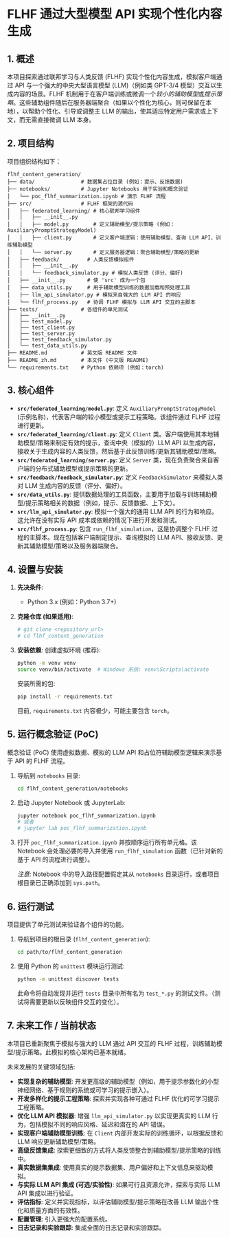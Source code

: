 # FLHF 通过大型模型 API 实现个性化内容生成

## 1. 概述
本项目探索通过联邦学习与人类反馈 (FLHF) 实现个性化内容生成，模拟客户端通过 API 与一个强大的中央大型语言模型 (LLM)（例如类 GPT-3/4 模型）交互以生成内容的场景。FLHF 机制用于在客户端训练或微调一个*较小的辅助模型*或*提示策略*。这些辅助组件随后在服务器端聚合（如果以个性化为核心，则可保留在本地），以帮助个性化、引导或调整主 LLM 的输出，使其适应特定用户需求或上下文，而无需直接微调 LLM 本身。

## 2. 项目结构
项目组织结构如下：

```
flhf_content_generation/
├── data/               # 数据集占位目录 (例如：提示、反馈数据)
├── notebooks/          # Jupyter Notebooks 用于实验和概念验证
│   └── poc_flhf_summarization.ipynb # 演示 FLHF 流程
├── src/                # FLHF 框架的源代码
│   ├── federated_learning/ # 核心联邦学习组件
│   │   ├── __init__.py
│   │   ├── model.py        # 定义辅助模型/提示策略 (例如：AuxiliaryPromptStrategyModel)
│   │   ├── client.py       # 定义客户端逻辑：使用辅助模型、查询 LLM API、训练辅助模型
│   │   └── server.py       # 定义服务器逻辑：聚合辅助模型/策略的更新
│   ├── feedback/         # 人类反馈模拟组件
│   │   ├── __init__.py
│   │   └── feedback_simulator.py # 模拟人类反馈 (评分、偏好)
│   ├── __init__.py       # 使 'src' 成为一个包
│   ├── data_utils.py     # 用于辅助模型训练的数据加载和预处理工具
│   ├── llm_api_simulator.py # 模拟来自强大的 LLM API 的响应
│   └── flhf_process.py   # 协调 FLHF 模拟与 LLM API 交互的主脚本
├── tests/              # 各组件的单元测试
│   ├── __init__.py
│   ├── test_model.py
│   ├── test_client.py
│   ├── test_server.py
│   ├── test_feedback_simulator.py
│   └── test_data_utils.py
├── README.md           # 英文版 README 文件
├── README_zh.md        # 本文件 (中文版 README)
└── requirements.txt    # Python 依赖项 (例如：torch)
```

## 3. 核心组件

*   **`src/federated_learning/model.py`**: 定义 `AuxiliaryPromptStrategyModel` (示例名称)，代表客户端的较小模型或提示工程策略。该组件通过 FLHF 过程进行更新。
*   **`src/federated_learning/client.py`**: 定义 `Client` 类。客户端使用其本地辅助模型/策略来制定有效的提示，查询中央（模拟的）LLM API 以生成内容，接收关于生成内容的人类反馈，然后基于此反馈训练/更新其辅助模型/策略。
*   **`src/federated_learning/server.py`**: 定义 `Server` 类，现在负责聚合来自客户端的分布式辅助模型或提示策略的更新。
*   **`src/feedback/feedback_simulator.py`**: 定义 `FeedbackSimulator` 来模拟人类对 LLM 生成内容的反馈（评分、偏好）。
*   **`src/data_utils.py`**: 提供数据处理的工具函数，主要用于加载与训练辅助模型/提示策略相关的数据（例如，提示、反馈数据、上下文）。
*   **`src/llm_api_simulator.py`**: 模拟一个强大的通用 LLM API 的行为和响应。这允许在没有实际 API 成本或依赖的情况下进行开发和测试。
*   **`src/flhf_process.py`**: 包含 `run_flhf_simulation`，这是协调整个 FLHF 过程的主脚本。现在包括客户端制定提示、查询模拟的 LLM API、接收反馈、更新其辅助模型/策略以及服务器端聚合。

## 4. 设置与安装

1.  **先决条件**:
    *   Python 3.x (例如：Python 3.7+)

2.  **克隆仓库 (如果适用)**:
    ```bash
    # git clone <repository_url>
    # cd flhf_content_generation
    ```

3.  **安装依赖**:
    创建虚拟环境 (推荐):
    ```bash
    python -m venv venv
    source venv/bin/activate  # Windows 系统: venv\Scripts\activate
    ```
    安装所需的包:
    ```bash
    pip install -r requirements.txt
    ```
    目前, `requirements.txt` 内容极少，可能主要包含 `torch`。

## 5. 运行概念验证 (PoC)

概念验证 (PoC) 使用虚拟数据、模拟的 LLM API 和占位符辅助模型逻辑来演示基于 API 的 FLHF 流程。

1.  导航到 `notebooks` 目录:
    ```bash
    cd flhf_content_generation/notebooks
    ```
2.  启动 Jupyter Notebook 或 JupyterLab:
    ```bash
    jupyter notebook poc_flhf_summarization.ipynb
    # 或者
    # jupyter lab poc_flhf_summarization.ipynb
    ```
3.  打开 `poc_flhf_summarization.ipynb` 并按顺序运行所有单元格。该 Notebook 会处理必要的导入并使用 `run_flhf_simulation` 函数（已针对新的基于 API 的流程进行调整）。

    *注意*: Notebook 中的导入路径配置假定其从 `notebooks` 目录运行，或者项目根目录已正确添加到 `sys.path`。

## 6. 运行测试

项目提供了单元测试来验证各个组件的功能。

1.  导航到项目的根目录 (`flhf_content_generation`):
    ```bash
    cd path/to/flhf_content_generation
    ```
2.  使用 Python 的 `unittest` 模块运行测试:
    ```bash
    python -m unittest discover tests
    ```
    此命令将自动发现并运行 `tests` 目录中所有名为 `test_*.py` 的测试文件。（测试将需要更新以反映组件交互的变化）。

## 7. 未来工作 / 当前状态

本项目已重新聚焦于模拟与强大的 LLM 通过 API 交互的 FLHF 过程，训练辅助模型/提示策略。此模拟的核心架构已基本就绪。

未来发展的关键领域包括:
*   **实现复杂的辅助模型**: 开发更高级的辅助模型（例如，用于提示参数化的小型神经网络、基于规则的系统或可学习的提示嵌入）。
*   **开发多样化的提示工程策略**: 探索并实现各种可通过 FLHF 优化的可学习提示工程策略。
*   **优化 LLM API 模拟器**: 增强 `llm_api_simulator.py` 以实现更真实的 LLM 行为，包括模拟不同的响应风格、延迟和潜在的 API 错误。
*   **实现客户端辅助模型训练**: 在 `Client` 内部开发实际的训练循环，以根据反馈和 LLM 响应更新辅助模型/策略。
*   **高级反馈集成**: 探索更细致的方式将人类反馈整合到辅助模型/提示策略的训练中。
*   **真实数据集集成**: 使用真实的提示数据集、用户偏好和上下文信息来驱动模拟。
*   **与实际 LLM API 集成 (可选/实验性)**: 如果可行且资源允许，探索与实际 LLM API 集成以进行验证。
*   **评估指标**: 定义并实现指标，以评估辅助模型/提示策略在改善 LLM 输出个性化和质量方面的有效性。
*   **配置管理**: 引入更强大的配置系统。
*   **日志记录和实验跟踪**: 集成全面的日志记录和实验跟踪。
```
